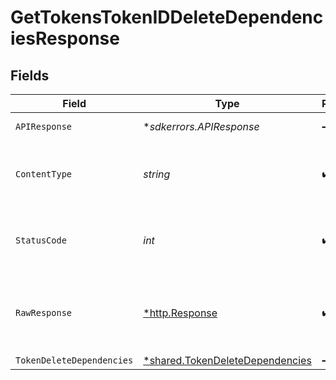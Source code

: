 # GetTokensTokenIDDeleteDependenciesResponse


## Fields

| Field                                                                                    | Type                                                                                     | Required                                                                                 | Description                                                                              |
| ---------------------------------------------------------------------------------------- | ---------------------------------------------------------------------------------------- | ---------------------------------------------------------------------------------------- | ---------------------------------------------------------------------------------------- |
| `APIResponse`                                                                            | **sdkerrors.APIResponse*                                                                 | :heavy_minus_sign:                                                                       | unknown error                                                                            |
| `ContentType`                                                                            | *string*                                                                                 | :heavy_check_mark:                                                                       | HTTP response content type for this operation                                            |
| `StatusCode`                                                                             | *int*                                                                                    | :heavy_check_mark:                                                                       | HTTP response status code for this operation                                             |
| `RawResponse`                                                                            | [*http.Response](https://pkg.go.dev/net/http#Response)                                   | :heavy_check_mark:                                                                       | Raw HTTP response; suitable for custom response parsing                                  |
| `TokenDeleteDependencies`                                                                | [*shared.TokenDeleteDependencies](../../../pkg/models/shared/tokendeletedependencies.md) | :heavy_minus_sign:                                                                       | Success                                                                                  |
